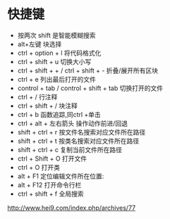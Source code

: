 # 快捷键
+ 按两次 shift 是智能模糊搜索
+ alt+左键 块选择
+ ctrl + option + l    将代码格式化
+ ctrl + shift + u    切换大小写
+ ctrl + shift + + / ctrl + shift + -     折叠/展开所有区块
+ ctrl + e     列出最后打开的文件
+ control + tab  / control + shift + tab     切换打开的文件
+ ctrl + /     行注释
+ ctrl + shift + /      块注释
+ ctrl + b     函数追踪,同ctrl +单击
+ ctrl + alt + 左右箭头      操作动作前进/回退
+ shift + ctrl + r      按文件名搜索对应文件所在路径
+ shift + ctrl + t      按类名搜索对应文件所在路径
+ shift + ctrl + c      复制当前文件所在路径
+ ctrl + Shift + O     打开文件
+ ctrl + O          打开类
+ alt + F1        定位编辑文件所在位置:
+ alt + F12        打开命令行栏
+ ctrl + shift + f 全局搜索

http://www.hei9.com/index.php/archives/77